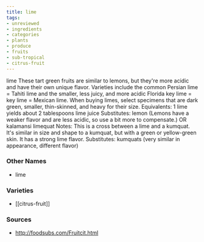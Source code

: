 ```yaml
---
title: lime
tags:
- unreviewed
- ingredients
- categories
- plants
- produce
- fruits
- sub-tropical
- citrus-fruit
---
```

lime These tart green fruits are similar to lemons, but they're more acidic and have their own unique flavor. Varieties include the common Persian lime = Tahiti lime and the smaller, less juicy, and more acidic Florida key lime = key lime = Mexican lime. When buying limes, select specimens that are dark green, smaller, thin-skinned, and heavy for their size. Equivalents: 1 lime yields about 2 tablespoons lime juice Substitutes: lemon (Lemons have a weaker flavor and are less acidic, so use a bit more to compensate.) OR kalamansi limequat Notes: This is a cross between a lime and a kumquat. It's similar in size and shape to a kumquat, but with a green or yellow-green skin. It has a strong lime flavor. Substitutes: kumquats (very similar in appearance, different flavor)

### Other Names

* lime

### Varieties

* [[citrus-fruit]]

### Sources
* http://foodsubs.com/Fruitcit.html
